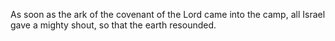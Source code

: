 As soon as the ark of the covenant of the Lord came into the camp, all Israel gave a mighty shout, so that the earth resounded.
